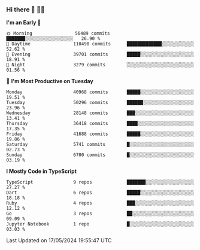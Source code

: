 ### Hi there 👋 🧑‍💻



<!--START_SECTION:waka-->
**I'm an Early 🐤** 

```text
🌞 Morning                56489 commits       ███████░░░░░░░░░░░░░░░░░░   26.90 % 
🌆 Daytime                110490 commits      █████████████░░░░░░░░░░░░   52.62 % 
🌃 Evening                39701 commits       █████░░░░░░░░░░░░░░░░░░░░   18.91 % 
🌙 Night                  3279 commits        ░░░░░░░░░░░░░░░░░░░░░░░░░   01.56 % 
```
📅 **I'm Most Productive on Tuesday** 

```text
Monday                   40968 commits       █████░░░░░░░░░░░░░░░░░░░░   19.51 % 
Tuesday                  50296 commits       ██████░░░░░░░░░░░░░░░░░░░   23.96 % 
Wednesday                28148 commits       ███░░░░░░░░░░░░░░░░░░░░░░   13.41 % 
Thursday                 36418 commits       ████░░░░░░░░░░░░░░░░░░░░░   17.35 % 
Friday                   41688 commits       █████░░░░░░░░░░░░░░░░░░░░   19.86 % 
Saturday                 5741 commits        █░░░░░░░░░░░░░░░░░░░░░░░░   02.73 % 
Sunday                   6700 commits        █░░░░░░░░░░░░░░░░░░░░░░░░   03.19 % 
```


**I Mostly Code in TypeScript** 

```text
TypeScript               9 repos             ███████░░░░░░░░░░░░░░░░░░   27.27 % 
Dart                     6 repos             █████░░░░░░░░░░░░░░░░░░░░   18.18 % 
Ruby                     4 repos             ███░░░░░░░░░░░░░░░░░░░░░░   12.12 % 
Go                       3 repos             ██░░░░░░░░░░░░░░░░░░░░░░░   09.09 % 
Jupyter Notebook         1 repo              █░░░░░░░░░░░░░░░░░░░░░░░░   03.03 % 
```




 Last Updated on 17/05/2024 19:55:47 UTC
<!--END_SECTION:waka-->



